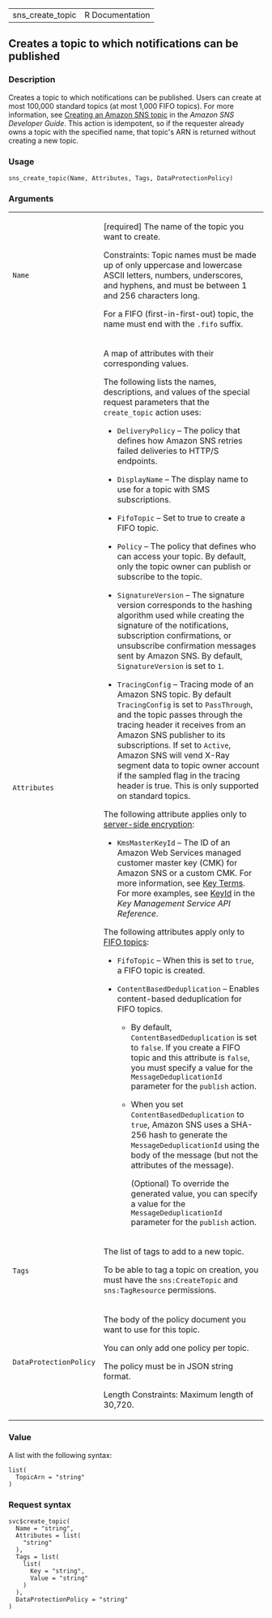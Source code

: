 <table style="width: 100%;">
<tbody>
<tr class="odd">
<td>sns_create_topic</td>
<td style="text-align: right;">R Documentation</td>
</tr>
</tbody>
</table>

## Creates a topic to which notifications can be published

### Description

Creates a topic to which notifications can be published. Users can
create at most 100,000 standard topics (at most 1,000 FIFO topics). For
more information, see [Creating an Amazon SNS
topic](https://docs.aws.amazon.com/sns/latest/dg/sns-create-topic.html)
in the *Amazon SNS Developer Guide*. This action is idempotent, so if
the requester already owns a topic with the specified name, that topic's
ARN is returned without creating a new topic.

### Usage

    sns_create_topic(Name, Attributes, Tags, DataProtectionPolicy)

### Arguments

<table>
<colgroup>
<col style="width: 35%" />
<col style="width: 65%" />
</colgroup>
<tbody>
<tr class="odd">
<td><code id="sns_create_topic_:_Name">Name</code></td>
<td><p>[required] The name of the topic you want to create.</p>
<p>Constraints: Topic names must be made up of only uppercase and
lowercase ASCII letters, numbers, underscores, and hyphens, and must be
between 1 and 256 characters long.</p>
<p>For a FIFO (first-in-first-out) topic, the name must end with the
<code>.fifo</code> suffix.</p></td>
</tr>
<tr class="even">
<td><code id="sns_create_topic_:_Attributes">Attributes</code></td>
<td><p>A map of attributes with their corresponding values.</p>
<p>The following lists the names, descriptions, and values of the
special request parameters that the <code>create_topic</code> action
uses:</p>
<ul>
<li><p><code>DeliveryPolicy</code> – The policy that defines how Amazon
SNS retries failed deliveries to HTTP/S endpoints.</p></li>
<li><p><code>DisplayName</code> – The display name to use for a topic
with SMS subscriptions.</p></li>
<li><p><code>FifoTopic</code> – Set to true to create a FIFO
topic.</p></li>
<li><p><code>Policy</code> – The policy that defines who can access your
topic. By default, only the topic owner can publish or subscribe to the
topic.</p></li>
<li><p><code>SignatureVersion</code> – The signature version corresponds
to the hashing algorithm used while creating the signature of the
notifications, subscription confirmations, or unsubscribe confirmation
messages sent by Amazon SNS. By default, <code>SignatureVersion</code>
is set to <code>1</code>.</p></li>
<li><p><code>TracingConfig</code> – Tracing mode of an Amazon SNS topic.
By default <code>TracingConfig</code> is set to
<code>PassThrough</code>, and the topic passes through the tracing
header it receives from an Amazon SNS publisher to its subscriptions. If
set to <code>Active</code>, Amazon SNS will vend X-Ray segment data to
topic owner account if the sampled flag in the tracing header is true.
This is only supported on standard topics.</p></li>
</ul>
<p>The following attribute applies only to <a
href="https://docs.aws.amazon.com/sns/latest/dg/sns-server-side-encryption.html">server-side
encryption</a>:</p>
<ul>
<li><p><code>KmsMasterKeyId</code> – The ID of an Amazon Web Services
managed customer master key (CMK) for Amazon SNS or a custom CMK. For
more information, see <a
href="https://docs.aws.amazon.com/sns/latest/dg/sns-server-side-encryption.html#sse-key-terms">Key
Terms</a>. For more examples, see <a
href="https://docs.aws.amazon.com/kms/latest/APIReference/API_DescribeKey.html#API_DescribeKey_RequestParameters">KeyId</a>
in the <em>Key Management Service API Reference</em>.</p></li>
</ul>
<p>The following attributes apply only to <a
href="https://docs.aws.amazon.com/sns/latest/dg/sns-fifo-topics.html">FIFO
topics</a>:</p>
<ul>
<li><p><code>FifoTopic</code> – When this is set to <code>true</code>, a
FIFO topic is created.</p></li>
<li><p><code>ContentBasedDeduplication</code> – Enables content-based
deduplication for FIFO topics.</p>
<ul>
<li><p>By default, <code>ContentBasedDeduplication</code> is set to
<code>false</code>. If you create a FIFO topic and this attribute is
<code>false</code>, you must specify a value for the
<code>MessageDeduplicationId</code> parameter for the
<code>publish</code> action.</p></li>
<li><p>When you set <code>ContentBasedDeduplication</code> to
<code>true</code>, Amazon SNS uses a SHA-256 hash to generate the
<code>MessageDeduplicationId</code> using the body of the message (but
not the attributes of the message).</p>
<p>(Optional) To override the generated value, you can specify a value
for the <code>MessageDeduplicationId</code> parameter for the
<code>publish</code> action.</p></li>
</ul></li>
</ul></td>
</tr>
<tr class="odd">
<td><code id="sns_create_topic_:_Tags">Tags</code></td>
<td><p>The list of tags to add to a new topic.</p>
<p>To be able to tag a topic on creation, you must have the
<code>sns:CreateTopic</code> and <code>sns:TagResource</code>
permissions.</p></td>
</tr>
<tr class="even">
<td><code
id="sns_create_topic_:_DataProtectionPolicy">DataProtectionPolicy</code></td>
<td><p>The body of the policy document you want to use for this
topic.</p>
<p>You can only add one policy per topic.</p>
<p>The policy must be in JSON string format.</p>
<p>Length Constraints: Maximum length of 30,720.</p></td>
</tr>
</tbody>
</table>

### Value

A list with the following syntax:

    list(
      TopicArn = "string"
    )

### Request syntax

    svc$create_topic(
      Name = "string",
      Attributes = list(
        "string"
      ),
      Tags = list(
        list(
          Key = "string",
          Value = "string"
        )
      ),
      DataProtectionPolicy = "string"
    )
